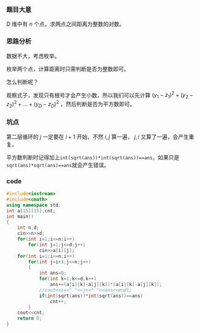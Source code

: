 ### 题目大意

$D$ 维中有 $n$ 个点，求两点之间距离为整数的对数。

### 思路分析

数据不大，考虑枚举。

枚举两个点，计算距离时只需判断是否为整数即可。

怎么判断呢？

观察式子，发现只有根号才会产生小数，所以我们可以先计算 $(y_1-z_1)^2+(y_2-z_2)^2+...+(y_D-z_D)^2$ ，然后判断是否为平方数即可。

### 坑点

第二层循环的 $j$ 一定要在 $i+1$ 开始，不然 $i,j$ 算一遍， $j,i$ 又算了一遍，会产生重复。

平方数判断时记得加上```int(sqrt(ans))*int(sqrt(ans))==ans```，如果只是```sqrt(ans)*sqrt(ans)==ans```就会产生错误。

### code

```cpp
#include<iostream>
#include<cmath>
using namespace std;
int a[15][15],cnt;
int main()
{
	int n,d;
	cin>>n>>d;
	for(int i=1;i<=n;i++)
		for(int j=1;j<=d;j++)
			cin>>a[i][j];
	for(int i=1;i<=n;i++)
		for(int j=i+1;j<=n;j++)
		{
			int ans=0;
			for(int k=1;k<=d;k++)
				ans+=(a[i][k]-a[j][k])*(a[i][k]-a[j][k]);
			//cout<<i<<" "<<j<<" "<<ans<<endl;
			if(int(sqrt(ans))*int(sqrt(ans))==ans)
				cnt++;	
		}
	cout<<cnt;
	return 0;
}
```